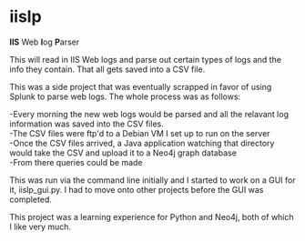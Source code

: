 # iislp
<b>IIS</b> Web <b>l</b>og <b>P</b>arser

This will read in IIS Web logs and parse out certain types of logs and the info they contain.  That all gets saved into a CSV file. 

This was a side project that was eventually scrapped in favor of using Splunk to parse web logs. The whole process was as follows: 

-Every morning the new web logs would be parsed and all the relavant log information was saved into the CSV files.  
-The CSV files were ftp'd to a Debian VM I set up to run on the server  
-Once the CSV files arrived, a Java application watching that directory would take the CSV and upload it to a Neo4j graph database  
-From there queries could be made  

This was run via the command line initially and I started to work on a GUI for it, iislp_gui.py.  I had to move onto other projects before the GUI was completed.

This project was a learning experience for Python and Neo4j, both of which I like very much.
